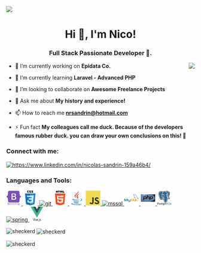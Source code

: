 <img  src="https://www.ultius.com/images/easyblog_shared/2e1ax_origami_entry_Reality-and-Representation-in-The-Matrix.jpg" >
<h1 align="center">Hi 👋, I'm Nico!</h1>
<h3 align="center">Full Stack Passionate Developer 🦆.</h3>

<img src="https://devducks.com/static/devducks/imgs/php-duck.jpg" align="right">

- 🔭 I’m currently working on **Epidata Co.**

- 🌱 I’m currently learning **Laravel - Advanced PHP**

- 👯 I’m looking to collaborate on **Awesome Freelance Projects**

- 💬 Ask me about **My history and experience!**

- 📫 How to reach me **nrsandrin@hotmail.com**

- ⚡ Fun fact **My colleagues call me duck. Because of the developers famous rubber duck. you can draw your own conclusions on this! 🦆**

<h3 align="left">Connect with me:</h3>
<p align="left">
<a href="https://linkedin.com/in/https://www.linkedin.com/in/nicolas-sandrin-159a46b4/" target="blank"><img align="center" src="https://raw.githubusercontent.com/rahuldkjain/github-profile-readme-generator/master/src/images/icons/Social/linked-in-alt.svg" alt="https://www.linkedin.com/in/nicolas-sandrin-159a46b4/" height="30" width="40" /></a>
</p>

<h3 align="left">Languages and Tools:</h3>
<p align="left"> <a href="https://getbootstrap.com" target="_blank" rel="noreferrer"> <img src="https://raw.githubusercontent.com/devicons/devicon/master/icons/bootstrap/bootstrap-plain-wordmark.svg" alt="bootstrap" width="40" height="40"/> </a> <a href="https://www.w3schools.com/css/" target="_blank" rel="noreferrer"> <img src="https://raw.githubusercontent.com/devicons/devicon/master/icons/css3/css3-original-wordmark.svg" alt="css3" width="40" height="40"/> </a> <a href="https://git-scm.com/" target="_blank" rel="noreferrer"> <img src="https://www.vectorlogo.zone/logos/git-scm/git-scm-icon.svg" alt="git" width="40" height="40"/> </a> <a href="https://www.w3.org/html/" target="_blank" rel="noreferrer"> <img src="https://raw.githubusercontent.com/devicons/devicon/master/icons/html5/html5-original-wordmark.svg" alt="html5" width="40" height="40"/> </a> <a href="https://www.java.com" target="_blank" rel="noreferrer"> <img src="https://raw.githubusercontent.com/devicons/devicon/master/icons/java/java-original.svg" alt="java" width="40" height="40"/> </a> <a href="https://developer.mozilla.org/en-US/docs/Web/JavaScript" target="_blank" rel="noreferrer"> <img src="https://raw.githubusercontent.com/devicons/devicon/master/icons/javascript/javascript-original.svg" alt="javascript" width="40" height="40"/> </a> <a href="https://www.microsoft.com/en-us/sql-server" target="_blank" rel="noreferrer"> <img src="https://www.svgrepo.com/show/303229/microsoft-sql-server-logo.svg" alt="mssql" width="40" height="40"/> </a> <a href="https://www.mysql.com/" target="_blank" rel="noreferrer"> <img src="https://raw.githubusercontent.com/devicons/devicon/master/icons/mysql/mysql-original-wordmark.svg" alt="mysql" width="40" height="40"/> </a> <a href="https://www.php.net" target="_blank" rel="noreferrer"> <img src="https://raw.githubusercontent.com/devicons/devicon/master/icons/php/php-original.svg" alt="php" width="40" height="40"/> </a> <a href="https://www.postgresql.org" target="_blank" rel="noreferrer"> <img src="https://raw.githubusercontent.com/devicons/devicon/master/icons/postgresql/postgresql-original-wordmark.svg" alt="postgresql" width="40" height="40"/> </a> <a href="https://spring.io/" target="_blank" rel="noreferrer"> <img src="https://www.vectorlogo.zone/logos/springio/springio-icon.svg" alt="spring" width="40" height="40"/> </a> <a href="https://vuejs.org/" target="_blank" rel="noreferrer"> <img src="https://raw.githubusercontent.com/devicons/devicon/master/icons/vuejs/vuejs-original-wordmark.svg" alt="vuejs" width="40" height="40"/> </a> </p>

<p><img align="left" src="https://github-readme-stats.vercel.app/api/top-langs?username=sheckerd&show_icons=true&locale=en&layout=compact" alt="sheckerd" /></p>

<p>&nbsp;<img align="center" src="https://github-readme-stats.vercel.app/api?username=sheckerd&show_icons=true&locale=en" alt="sheckerd" /></p>

<p><img align="center" src="https://github-readme-streak-stats.herokuapp.com/?user=sheckerd&" alt="sheckerd" /></p>

